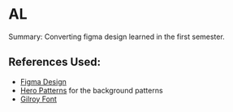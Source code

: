 # AL
Summary:
Converting figma design learned in the first semester.

## References Used:
- [Figma Design](https://www.figma.com/file/vJslKKLyFWKkQ5xIO5Q4CG/Alt-(Copy)?type=design&node-id=1-242&mode=design&t=r6gChv5b7eiNVFkT-0)
- [Hero Patterns](https://heropatterns.com) for the background patterns
- [Gilroy Font](https://fontshub.pro/font/gilroy-download)
